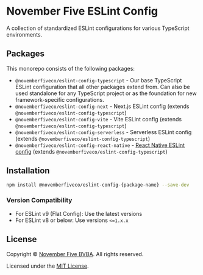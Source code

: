 # November Five ESLint Config

A collection of standardized ESLint configurations for various TypeScript environments.

## Packages

This monorepo consists of the following packages:

- `@novemberfiveco/eslint-config-typescript` - Our base TypeScript ESLint configuration that all other packages extend from. Can also be used standalone for any TypeScript project or as the foundation for new framework-specific configurations.
- `@novemberfiveco/eslint-config-next` - Next.js ESLint config (extends `@novemberfiveco/eslint-config-typescript`)
- `@novemberfiveco/eslint-config-vite` - Vite ESLint config (extends `@novemberfiveco/eslint-config-typescript`)
- `@novemberfiveco/eslint-config-serverless` - Serverless ESLint config (extends `@novemberfiveco/eslint-config-typescript`)
- `@novemberfiveco/eslint-config-react-native` - [React Native ESLint config](https://github.com/novemberfiveco/eslint-config/blob/master/packages/react-native/README.md) (extends `@novemberfiveco/eslint-config-typescript`)

## Installation

```bash
npm install @novemberfiveco/eslint-config-{package-name} --save-dev
```

### Version Compatibility

- For ESLint v9 (Flat Config): Use the latest versions
- For ESLint v8 or below: Use versions `<=1.x.x`

## License

Copyright © [November Five BVBA](https://novemberfive.co). All rights reserved.

Licensed under the [MIT License](LICENSE).
